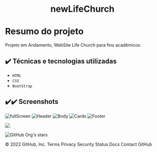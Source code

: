# <h1 align="center">newLifeChurch</h1>
# Resumo do projeto
Projeto em Andamento, WebSite Life Church para fins acadêmicos.


## ✔️ Técnicas e tecnologias utilizadas
- ``HTML``
- ``CSS``
- ``BootStrap``

## ✔️✔️ Screenshots
![fullScreen](https://user-images.githubusercontent.com/92610315/148861880-a0193ca7-bd18-4d19-b3e1-9b4bece9785c.png)
![Header](https://user-images.githubusercontent.com/92610315/148861908-57130250-075c-42d3-bbfd-367c43bcd87a.png)
![Body](https://user-images.githubusercontent.com/92610315/148861914-ff25e9fa-d10f-4708-9fea-f1df2f4cd6c7.png)
![Cards](https://user-images.githubusercontent.com/92610315/148861916-938a0821-76d2-4e71-b30d-0f6bfd54328d.png)
![Footer](https://user-images.githubusercontent.com/92610315/148861917-5ce72201-c4d6-421f-8a40-8a3d61c70b6e.png)

<img src="http://img.shields.io/static/v1?label=STATUS&message=EM%20DESENVOLVIMENTO&color=GREEN&style=for-the-badge"/>


![GitHub Org's stars](https://img.shields.io/github/stars/camilafernanda?style=social)

© 2022 GitHub, Inc.
Terms
Privacy
Security
Status
Docs
Contact GitHub

